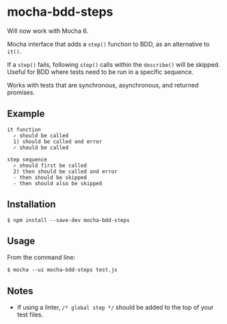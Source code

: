 # mocha-bdd-steps

Will now work with Mocha 6.

Mocha interface that adds a `step()` function to BDD, as an alternative to `it()`.

If a `step()` fails, following `step()` calls within the `describe()` will be skipped. Useful for BDD where tests need to be run in a specific sequence.

Works with tests that are synchronous, asynchronous, and returned promises.

## Example

```
it function
  ✓ should be called
  1) should be called and error
  ✓ should be called

step sequence
  ✓ should first be called
  2) then should be called and error
  - then should be skipped
  - then should also be skipped
```

## Installation

    $ npm install --save-dev mocha-bdd-steps


## Usage

From the command line:

    $ mocha --ui mocha-bdd-steps test.js

## Notes
- If using a linter, `/* global step */` should be added to the top of your test files.

